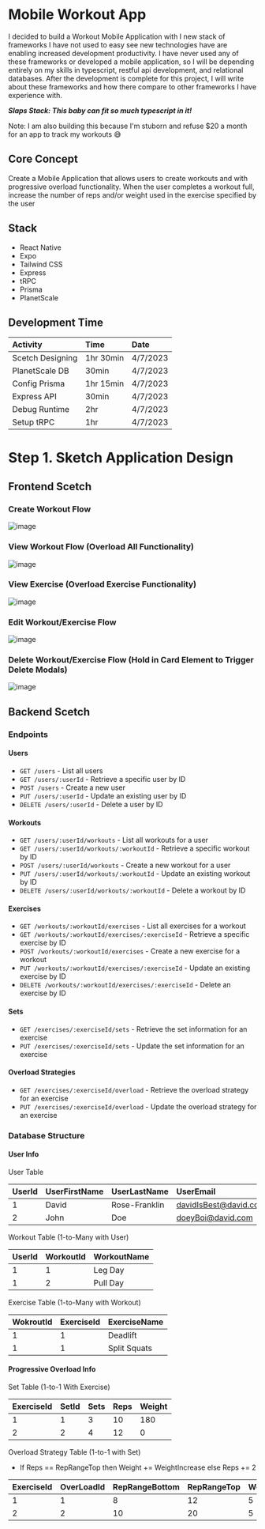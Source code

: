# Mobile Workout App

I decided to build a Workout Mobile Application with I new stack of frameworks I have not used to easy see new technologies have are enabling increased development productivity. I have never used any of these frameworks or developed a mobile application, so I will be depending entirely on my skills in typescript, restful api development, and relational databases. After the development is complete for this project, I will write about these frameworks and how there compare to other frameworks I have experience with.

***Slaps Stack: This baby can fit so much typescript in it!***

Note: I am also building this because I'm stuborn and refuse $20 a month for an app to track my workouts :sweat_smile:

## Core Concept

Create a Mobile Application that allows users to create workouts and with progressive overload functionality. When the user completes a workout full, increase the number of reps and/or weight used in the exercise specified by the user

## Stack 
- React Native
- Expo
- Tailwind CSS
- Express
- tRPC
- Prisma
- PlanetScale

## Development Time

| Activity          | Time       | Date     |
|:------------------|:-----------|:---------|
| Scetch Designing  | 1hr 30min  | 4/7/2023 |
| PlanetScale DB    | 30min      | 4/7/2023 |
| Config Prisma     | 1hr 15min  | 4/7/2023 |
| Express API       | 30min      | 4/7/2023 |
| Debug Runtime     | 2hr        | 4/7/2023 |
| Setup tRPC        | 1hr        | 4/7/2023 |

# Step 1. Sketch Application Design

## Frontend Scetch

### Create Workout Flow

![image](https://user-images.githubusercontent.com/99210748/230599079-69d7a652-bc36-41cc-8627-3979b320b53d.png)

### View Workout Flow (Overload All Functionality)

![image](https://user-images.githubusercontent.com/99210748/230600559-7c9ccf71-99ac-44dd-a9d1-a2e9dd0a8326.png)

### View Exercise (Overload Exercise Functionality)

![image](https://user-images.githubusercontent.com/99210748/230602405-1d77b64b-2637-4003-9b27-0856be0b95c5.png)

### Edit Workout/Exercise Flow

![image](https://user-images.githubusercontent.com/99210748/230603445-f6905532-421e-47ff-846b-a2a14359cbfa.png)

### Delete Workout/Exercise Flow (Hold in Card Element to Trigger Delete Modals)

![image](https://user-images.githubusercontent.com/99210748/230606753-fd2368fe-6af8-4a28-864a-a3455d629105.png)

## Backend Scetch

### Endpoints

#### Users

- `GET /users` - List all users
- `GET /users/:userId` - Retrieve a specific user by ID
- `POST /users` - Create a new user
- `PUT /users/:userId` - Update an existing user by ID
- `DELETE /users/:userId` - Delete a user by ID

#### Workouts

- `GET /users/:userId/workouts` - List all workouts for a user
- `GET /users/:userId/workouts/:workoutId` - Retrieve a specific workout by ID
- `POST /users/:userId/workouts` - Create a new workout for a user
- `PUT /users/:userId/workouts/:workoutId` - Update an existing workout by ID
- `DELETE /users/:userId/workouts/:workoutId` - Delete a workout by ID

#### Exercises

- `GET /workouts/:workoutId/exercises` - List all exercises for a workout
- `GET /workouts/:workoutId/exercises/:exerciseId` - Retrieve a specific exercise by ID
- `POST /workouts/:workoutId/exercises` - Create a new exercise for a workout
- `PUT /workouts/:workoutId/exercises/:exerciseId` - Update an existing exercise by ID
- `DELETE /workouts/:workoutId/exercises/:exerciseId` - Delete an exercise by ID

#### Sets

- `GET /exercises/:exerciseId/sets` - Retrieve the set information for an exercise
- `PUT /exercises/:exerciseId/sets` - Update the set information for an exercise

#### Overload Strategies

- `GET /exercises/:exerciseId/overload` - Retrieve the overload strategy for an exercise
- `PUT /exercises/:exerciseId/overload` - Update the overload strategy for an exercise

### Database Structure

#### User Info

User Table

| UserId        | UserFirstName   | UserLastName  | UserEmail               |
| :------------ |:----------------|:--------------|:------------------------|
| 1             | David           | Rose-Franklin |   davidIsBest@david.com |
| 2             | John            |   Doe         |   doeyBoi@david.com     |

Workout Table (1-to-Many with User)

| UserId | WorkoutId     | WorkoutName     |
|:-------| :------------ |:----------------|
| 1      | 1             | Leg Day         |
| 1      | 2             | Pull Day        |

Exercise Table (1-to-Many with Workout)

| WokroutId     | ExerciseId | ExerciseName  |
| :------------ |:-----------|:--------------|
| 1             | 1          | Deadlift      |
| 1             | 1          | Split Squats  |

#### Progressive Overload Info

Set Table (1-to-1 With Exercise)

| ExerciseId    | SetId   | Sets  | Reps | Weight |
| :------------ |:--------|:------|:-----|:-------|
| 1             | 1       | 3     | 10   | 180    |
| 2             | 2       | 4     | 12   | 0      |

Overload Strategy Table (1-to-1 with Set)

- If Reps == RepRangeTop then Weight += WeightIncrease else Reps += 2 

| ExerciseId    | OverLoadId   | RepRangeBottom | RepRangeTop | WeightIncrease |
| :------------ |:-------------|:---------------|:------------|:---------------|
| 1             | 1            | 8              | 12          | 5              |
| 2             | 2            | 10             | 20          | 5              |


